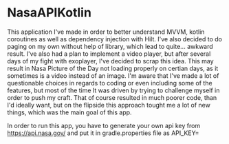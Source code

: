 # NasaAPIKotlin

This application I've made in order to better understand MVVM, kotlin coroutines as well as dependency injection with Hilt. 
I've also decided to do paging on my own without help of library, which lead to quite... awkward result.
I've also had a plan to implement a video player, but after several days of my fight with exoplayer, I've decided to scrap this idea.
This may result in Nasa Picture of the Day not loading properly on certian days, as it sometimes is a video instead of an image.
I'm aware that I've made a lot of questionable choices in regards to coding or even including some of the features,
but most of the time It was driven by trying to challenge myself in order to push my craft. That of course resulted in much poorer code,
than I'd ideally want, but on the flipside this approach tought me a lot of new things, which was the main goal of this app.

In order to run this app, you have to generate your own api key from https://api.nasa.gov/ and put it in gradle.properties file as API_KEY=
